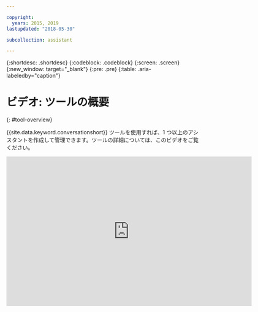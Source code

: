 ```yaml
---

copyright:
  years: 2015, 2019
lastupdated: "2018-05-30"

subcollection: assistant

---
```


{:shortdesc: .shortdesc}
{:codeblock: .codeblock}
{:screen: .screen}
{:new_window: target="_blank"}
{:pre: .pre}
{:table: .aria-labeledby="caption"}

# ビデオ: ツールの概要
{: #tool-overview}

{{site.data.keyword.conversationshort}} ツールを使用すれば、1 つ以上のアシスタントを作成して管理できます。ツールの詳細については、このビデオをご覧ください。

<p>
  <div class="embed-responsive embed-responsive-16by9">
    <iframe class="embed-responsive-item" id="youtubeplayer" title="Watson Assistant ツールの概要" type="text/html" width="640" height="390" src="https://www.youtube.com/embed/h-u-5f8fZtc?rel=0" frameborder="0" webkitallowfullscreen mozallowfullscreen allowfullscreen> </iframe>
  </div>
</p>
